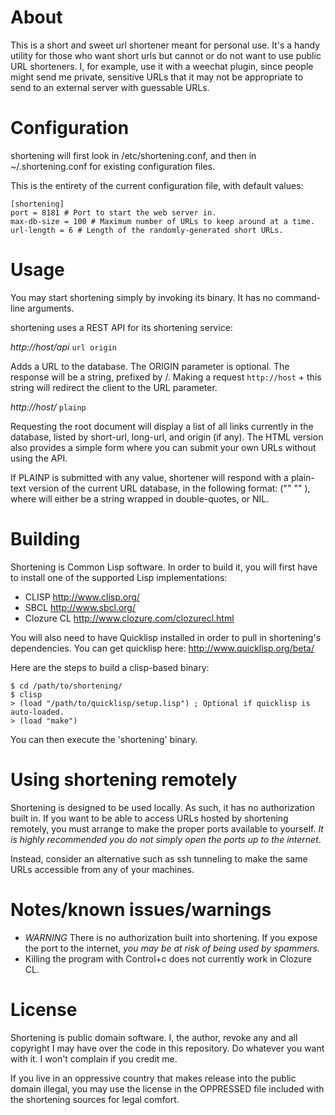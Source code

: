 # About

This is a short and sweet url shortener meant for personal use. It's a handy utility for those who
want short urls but cannot or do not want to use public URL shorteners. I, for example, use it with
a weechat plugin, since people might send me private, sensitive URLs that it may not be appropriate
to send to an external server with guessable URLs.

# Configuration

shortening will first look in /etc/shortening.conf, and then in ~/.shortening.conf for existing
configuration files.

This is the entirety of the current configuration file, with default values:

    [shortening]
    port = 8181 # Port to start the web server in.
    max-db-size = 100 # Maximum number of URLs to keep around at a time.
    url-length = 6 # Length of the randomly-generated short URLs.

# Usage

You may start shortening simply by invoking its binary. It has no command-line arguments.

shortening uses a REST API for its shortening service:

*http://host/api* `url origin`

  Adds a URL to the database. The ORIGIN parameter is optional. The response will be a string,
  prefixed by /. Making a request `http://host` + this string will redirect the client to the URL
  parameter.

*http://host/* `plainp`

  Requesting the root document will display a list of all links currently in the database, listed by
  short-url, long-url, and origin (if any). The HTML version also provides a simple form where you
  can submit your own URLs without using the API.

  If PLAINP is submitted with any value, shortener will respond with a plain-text version of the
  current URL database, in the following format: ("<short-url>" "<long-url>" <origin>), where <origin>
  will either be a string wrapped in double-quotes, or NIL.

# Building

Shortening is Common Lisp software. In order to build it, you will first have to install one of the
supported Lisp implementations:

 * CLISP <http://www.clisp.org/>
 * SBCL <http://www.sbcl.org/>
 * Clozure CL <http://www.clozure.com/clozurecl.html>

You will also need to have Quicklisp installed in order to pull in shortening's dependencies. You
can get quicklisp here: http://www.quicklisp.org/beta/

Here are the steps to build a clisp-based binary:

    $ cd /path/to/shortening/
    $ clisp
    > (load "/path/to/quicklisp/setup.lisp") ; Optional if quicklisp is auto-loaded.
    > (load "make")

You can then execute the 'shortening' binary.

# Using shortening remotely

Shortening is designed to be used locally. As such, it has no authorization built in. If you want to
be able to access URLs hosted by shortening remotely, you must arrange to make the proper ports
available to yourself. *It is highly recommended you do not simply open the ports up to the
internet*.

Instead, consider an alternative such as ssh tunneling to make the same URLs accessible from any of
your machines.

# Notes/known issues/warnings

* *WARNING* There is no authorization built into shortening. If you expose the port to the internet,
   *you may be at risk of being used by spammers.*
* Killing the program with Control+c does not currently work in Clozure CL.

# License

Shortening is public domain software. I, the author, revoke any and all copyright I may have over
the code in this repository. Do whatever you want with it. I won't complain if you credit me.

If you live in an oppressive country that makes release into the public domain illegal, you may use
the license in the OPPRESSED file included with the shortening sources for legal comfort.
